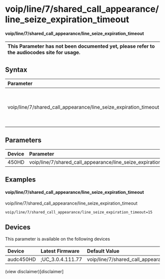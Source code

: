 ﻿---
description: voip/line/7/shared_call_appearance/line_seize_expiration_timeout
search: false
---

# voip/line/7/shared_call_appearance/line_seize_expiration_timeout

#### voip/line/7/shared_call_appearance/line_seize_expiration_timeout


| This Parameter has not been documented yet, please refer to the audiocodes site for usage.  |
| :--- |

## Syntax
| Parameter | Syntax |
| :--- | :--- |
|voip/line/7/shared_call_appearance/line_seize_expiration_timeout | {% raw %} undefined {% endraw %} |

## Parameters
|Device|Parameter|value|Description|
|:---|:---|:---|:---|
| 450HD | voip/line/7/shared_call_appearance/line_seize_expiration_timeout |  |  |

## Examples
#### voip/line/7/shared_call_appearance/line_seize_expiration_timeout

voip/line/7/shared_call_appearance/line_seize_expiration_timeout

```
voip/line/7/shared_call_appearance/line_seize_expiration_timeout=15
```

## Devices
This parameter is available on the following devices

| Device | Latest Firmware | Default Value |
|:---|:---|:---|
| audc450HD | ;UC_3.0.4.111.77 | voip/line/7/shared_call_appearance/line_seize_expiration_timeout=15 

(view disclaimer)[disclaimer]
